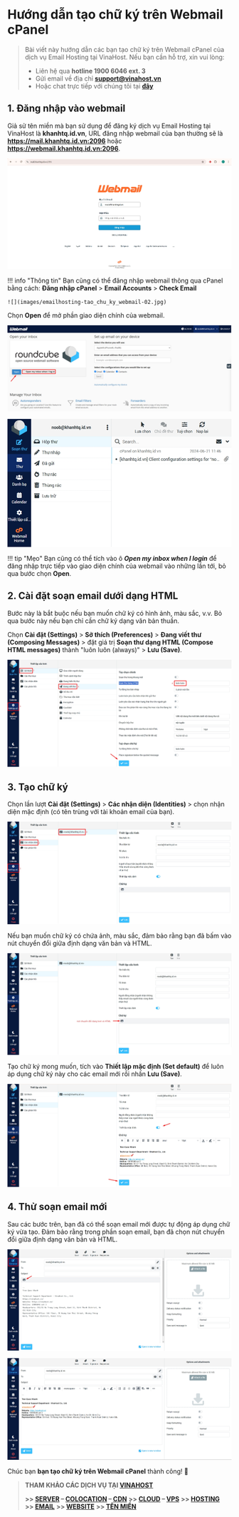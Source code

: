 
# Hướng dẫn tạo chữ ký trên Webmail cPanel

> Bài viết này hướng dẫn các bạn tạo chữ ký trên Webmail cPanel của dịch vụ Email Hosting tại VinaHost. Nếu bạn cần hỗ trợ, xin vui lòng:
>
> - Liên hệ qua **hotline 1900 6046 ext. 3**
> - Gửi email về địa chỉ [**support@vinahost.vn**](mailto:support@vinahost.vn)
> - Hoặc chat trực tiếp với chúng tôi tại [**đây**](https://livechat.vinahost.vn/chat.php)


## 1. Đăng nhập vào webmail

Giả sử tên miền mà bạn sử dụng để đăng ký dịch vụ Email Hosting tại VinaHost là **khanhtq.id.vn**, URL đăng nhập webmail của bạn thường sẽ là **https://mail.khanhtq.id.vn:2096** hoặc **https://webmail.khanhtq.id.vn:2096**.

![](images/emailhosting-tao_chu_ky_webmail-01.jpg)

!!! info "Thông tin"
    Bạn cũng có thể đăng nhập webmail thông qua cPanel bằng cách: **Đăng nhập cPanel** > **Email Accounts** > **Check Email**

    ![](images/emailhosting-tao_chu_ky_webmail-02.jpg)

Chọn **Open** để mở phần giao diện chính của webmail.

![](images/emailhosting-tao_chu_ky_webmail-03.jpg)

![](images/emailhosting-tao_chu_ky_webmail-04.jpg)

!!! tip "Mẹo"
    Bạn cũng có thể tích vào ô ***Open my inbox when I login*** để đăng nhập trực tiếp vào giao diện chính của webmail vào những lần tới, bỏ qua bước chọn **Open**.


## 2. Cài đặt soạn email dưới dạng HTML

Bước này là bắt buộc nếu bạn muốn chữ ký có hình ảnh, màu sắc, v.v. Bỏ qua bước này nếu bạn chỉ cần chữ ký dạng văn bản thuần.

Chọn **Cài đặt (Settings)** > **Sở thích (Preferences)** > **Đang viết thư (Composing Messages)** > đặt giá trị **Soạn thư dạng HTML (Compose HTML messages)** thành "luôn luôn (always)" > **Lưu (Save)**.

![](images/emailhosting-tao_chu_ky_webmail-05.jpg)


## 3. Tạo chữ ký

Chọn lần lượt **Cài đặt (Settings)** > **Các nhận diện (Identities)** > chọn nhận diện mặc định (có tên trùng với tài khoản email của bạn).

![](images/emailhosting-tao_chu_ky_webmail-07.jpg)

Nếu bạn muốn chữ ký có chứa ảnh, màu sắc, đảm bảo rằng bạn đã bấm vào nút chuyển đổi giữa định dạng văn bản và HTML.

![](images/emailhosting-tao_chu_ky_webmail-06.jpg)

Tạo chữ ký mong muốn, tích vào **Thiết lập mặc định (Set default)** để luôn áp dụng chữ ký này cho các email mới rồi nhấn **Lưu (Save)**.

![](images/emailhosting-tao_chu_ky_webmail-08.jpg)


## 4. Thử soạn email mới

Sau các bước trên, bạn đã có thể soạn email mới được tự động áp dụng chữ ký vừa tạo. Đảm bảo rằng trong phần soạn email, bạn đã chọn nút chuyển đổi giữa định dạng văn bản và HTML.

![](images/emailhosting-tao_chu_ky_webmail-09.jpg)

![](images/emailhosting-tao_chu_ky_webmail-10.jpg)


Chúc bạn **bạn tạo chữ ký trên Webmail cPanel** thành công! 🍻

> **THAM KHẢO CÁC DỊCH VỤ TẠI [VINAHOST](https://vinahost.vn/)**
>
> **\>> [SERVER](https://vinahost.vn/thue-may-chu-rieng/) – [COLOCATION](https://vinahost.vn/colocation.html) – [CDN](https://vinahost.vn/dich-vu-cdn-chuyen-nghiep)**
> **\>> [CLOUD](https://vinahost.vn/cloud-server-gia-re/) – [VPS](https://vinahost.vn/vps-ssd-chuyen-nghiep/)**
> **\>> [HOSTING](https://vinahost.vn/wordpress-hosting)**
> **\>> [EMAIL](https://vinahost.vn/email-hosting)**
> **\>> [WEBSITE](http://vinawebsite.vn/)**
> **\>> [TÊN MIỀN](https://vinahost.vn/ten-mien-gia-re/)**